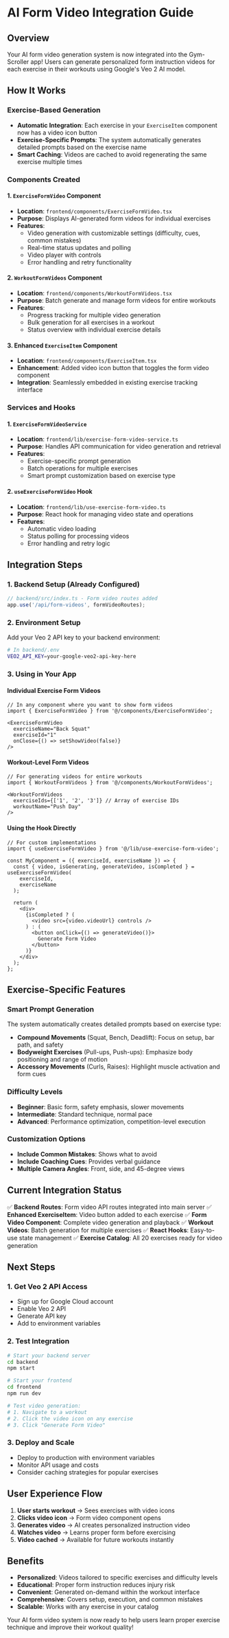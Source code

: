 # AI Form Video Integration Guide

## Overview

Your AI form video generation system is now integrated into the Gym-Scroller app! Users can generate personalized form instruction videos for each exercise in their workouts using Google's Veo 2 AI model.

## How It Works

### Exercise-Based Generation
- **Automatic Integration**: Each exercise in your `ExerciseItem` component now has a video icon button
- **Exercise-Specific Prompts**: The system automatically generates detailed prompts based on the exercise name
- **Smart Caching**: Videos are cached to avoid regenerating the same exercise multiple times

### Components Created

#### 1. `ExerciseFormVideo` Component
- **Location**: `frontend/components/ExerciseFormVideo.tsx`
- **Purpose**: Displays AI-generated form videos for individual exercises
- **Features**:
  - Video generation with customizable settings (difficulty, cues, common mistakes)
  - Real-time status updates and polling
  - Video player with controls
  - Error handling and retry functionality

#### 2. `WorkoutFormVideos` Component
- **Location**: `frontend/components/WorkoutFormVideos.tsx`
- **Purpose**: Batch generate and manage form videos for entire workouts
- **Features**:
  - Progress tracking for multiple video generation
  - Bulk generation for all exercises in a workout
  - Status overview with individual exercise details

#### 3. Enhanced `ExerciseItem` Component
- **Location**: `frontend/components/ExerciseItem.tsx`
- **Enhancement**: Added video icon button that toggles the form video component
- **Integration**: Seamlessly embedded in existing exercise tracking interface

### Services and Hooks

#### 1. `ExerciseFormVideoService`
- **Location**: `frontend/lib/exercise-form-video-service.ts`
- **Purpose**: Handles API communication for video generation and retrieval
- **Features**:
  - Exercise-specific prompt generation
  - Batch operations for multiple exercises
  - Smart prompt customization based on exercise type

#### 2. `useExerciseFormVideo` Hook
- **Location**: `frontend/lib/use-exercise-form-video.ts`
- **Purpose**: React hook for managing video state and operations
- **Features**:
  - Automatic video loading
  - Status polling for processing videos
  - Error handling and retry logic

## Integration Steps

### 1. Backend Setup (Already Configured)
```typescript
// backend/src/index.ts - Form video routes added
app.use('/api/form-videos', formVideoRoutes);
```

### 2. Environment Setup
Add your Veo 2 API key to your backend environment:
```bash
# In backend/.env
VEO2_API_KEY=your-google-veo2-api-key-here
```

### 3. Using in Your App

#### Individual Exercise Form Videos
```tsx
// In any component where you want to show form videos
import { ExerciseFormVideo } from '@/components/ExerciseFormVideo';

<ExerciseFormVideo 
  exerciseName="Back Squat"
  exerciseId="1"
  onClose={() => setShowVideo(false)}
/>
```

#### Workout-Level Form Videos
```tsx
// For generating videos for entire workouts
import { WorkoutFormVideos } from '@/components/WorkoutFormVideos';

<WorkoutFormVideos 
  exerciseIds={['1', '2', '3']} // Array of exercise IDs
  workoutName="Push Day"
/>
```

#### Using the Hook Directly
```tsx
// For custom implementations
import { useExerciseFormVideo } from '@/lib/use-exercise-form-video';

const MyComponent = ({ exerciseId, exerciseName }) => {
  const { video, isGenerating, generateVideo, isCompleted } = useExerciseFormVideo(
    exerciseId, 
    exerciseName
  );
  
  return (
    <div>
      {isCompleted ? (
        <video src={video.videoUrl} controls />
      ) : (
        <button onClick={() => generateVideo()}>
          Generate Form Video
        </button>
      )}
    </div>
  );
};
```

## Exercise-Specific Features

### Smart Prompt Generation
The system automatically creates detailed prompts based on exercise type:

- **Compound Movements** (Squat, Bench, Deadlift): Focus on setup, bar path, and safety
- **Bodyweight Exercises** (Pull-ups, Push-ups): Emphasize body positioning and range of motion  
- **Accessory Movements** (Curls, Raises): Highlight muscle activation and form cues

### Difficulty Levels
- **Beginner**: Basic form, safety emphasis, slower movements
- **Intermediate**: Standard technique, normal pace
- **Advanced**: Performance optimization, competition-level execution

### Customization Options
- **Include Common Mistakes**: Shows what to avoid
- **Include Coaching Cues**: Provides verbal guidance
- **Multiple Camera Angles**: Front, side, and 45-degree views

## Current Integration Status

✅ **Backend Routes**: Form video API routes integrated into main server
✅ **Enhanced ExerciseItem**: Video button added to each exercise
✅ **Form Video Component**: Complete video generation and playback
✅ **Workout Videos**: Batch generation for multiple exercises
✅ **React Hooks**: Easy-to-use state management
✅ **Exercise Catalog**: All 20 exercises ready for video generation

## Next Steps

### 1. Get Veo 2 API Access
- Sign up for Google Cloud account
- Enable Veo 2 API
- Generate API key
- Add to environment variables

### 2. Test Integration
```bash
# Start your backend server
cd backend
npm start

# Start your frontend
cd frontend
npm run dev

# Test video generation:
# 1. Navigate to a workout
# 2. Click the video icon on any exercise
# 3. Click "Generate Form Video"
```

### 3. Deploy and Scale
- Deploy to production with environment variables
- Monitor API usage and costs
- Consider caching strategies for popular exercises

## User Experience Flow

1. **User starts workout** → Sees exercises with video icons
2. **Clicks video icon** → Form video component opens
3. **Generates video** → AI creates personalized instruction video
4. **Watches video** → Learns proper form before exercising
5. **Video cached** → Available for future workouts instantly

## Benefits

- **Personalized**: Videos tailored to specific exercises and difficulty levels
- **Educational**: Proper form instruction reduces injury risk
- **Convenient**: Generated on-demand within the workout interface
- **Comprehensive**: Covers setup, execution, and common mistakes
- **Scalable**: Works with any exercise in your catalog

Your AI form video system is now ready to help users learn proper exercise technique and improve their workout quality!